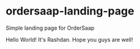 # ordersaap-landing-page
Simple landing page for OrderSaap


Hello World! It's Rashdan. Hope you guys are well!
